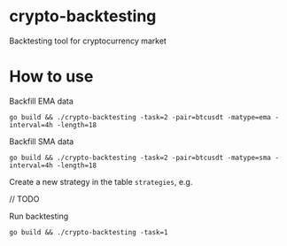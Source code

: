 # crypto-backtesting
Backtesting tool for cryptocurrency market

# How to use

Backfill EMA data

```
go build && ./crypto-backtesting -task=2 -pair=btcusdt -matype=ema -interval=4h -length=18
```

Backfill SMA data

```
go build && ./crypto-backtesting -task=2 -pair=btcusdt -matype=sma -interval=4h -length=18
```

Create a new strategy in the table `strategies`, e.g.

// TODO

Run backtesting

```
go build && ./crypto-backtesting -task=1
```

